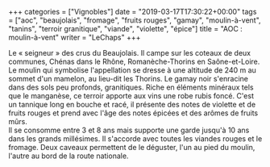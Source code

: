 +++
categories = ["Vignobles"]
date = "2019-03-17T17:30:22+00:00"
tags = ["aoc", "beaujolais", "fromage", "fruits rouges", "gamay", "moulin-à-vent", "tanins", "terroir granitique", "viande", "violette", "épice"] 
title = "AOC : moulin-à-vent"
writer = "LeChaps"
+++

Le « seigneur » des crus du Beaujolais. Il campe sur les coteaux de deux communes, Chénas dans le Rhône, Romanèche-Thorins en Saône-et-Loire.  
Le moulin qui symbolise l'appellation se dresse à une altitude de 240 m au sommet d'un mamelon, au lieu-dit les Thorins. Le gamay noir s'enracine dans des sols peu profonds, granitiques. Riche en éléments minéraux tels que le manganèse, ce terroir apporte aux vins une robe rubis foncé. C'est un tannique long en bouche et racé, il présente des notes de violette et de fruits rouges et prend avec l'âge des notes épicées et des arômes de fruits mûrs.  
Il se consomme entre 3 et 8 ans mais supporte une garde jusqu'à 10 ans dans les grands millésimes. Il s'accorde avec toutes les viandes rouges et le fromage. Deux caveaux permettent de le déguster, l'un au pied du moulin, l'autre au bord de la route nationale.
